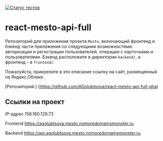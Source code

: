[![Статус тестов](../../actions/workflows/tests.yml/badge.svg)](../../actions/workflows/tests.yml)

# react-mesto-api-full

Репозиторий для приложения проекта `Mesto`, включающий фронтенд и бэкенд части приложения со следующими возможностями: авторизации и регистрации пользователей, операции с карточками и пользователями. Бэкенд расположите в директории `backend/`, а фронтенд - в `frontend/`.

Пожалуйста, прикрепите в это описание ссылку на сайт, размещенный на Яндекс.Облаке.

[Репозиторий:] (https://github.com/AGolubtsova/react-mesto-api-full-gha)

## Ссылки на проект

IP-адрес 158.160.129.73

Frontend https://agolubtsova.mesto.nomoredomainsmonster.ru

Backend https://api.agolubtsova.mesto.nomoredomainsmonster.ru
